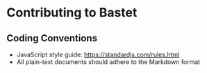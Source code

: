 # Contributing to Bastet

## Coding Conventions

- JavaScript style guide: https://standardjs.com/rules.html
- All plain-text documents should adhere to the Markdown format